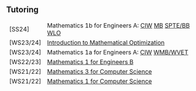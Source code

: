 ## Tutoring

<!--<h4 style="margin:0 10px 0;">Conference Reviewers</h4>-->

<table style="border : none;">
<tbody style="border : none;">
<tr class="teach">
<td class="teach" id="sem">[SS24]</td>
<td class="teach"><a>Mathematics 1b for Engineers A: </a><a marker=square href="https://lsf.ovgu.de/qislsf/rds?state=verpublish&status=init&vmfile=no&moduleCall=webInfo&publishConfFile=webInfo&publishSubDir=veranstaltung&veranstaltung.veranstid=208024"><autocolor>CIW</autocolor></a><a> </a><a marker=square href="https://lsf.ovgu.de/qislsf/rds?state=verpublish&status=init&vmfile=no&moduleCall=webInfo&publishConfFile=webInfo&publishSubDir=veranstaltung&veranstaltung.veranstid=205710"><autocolor>MB</autocolor></a><a> </a><a marker=square href="https://lsf.ovgu.de/qislsf/rds?state=verpublish&status=init&vmfile=no&moduleCall=webInfo&publishConfFile=webInfo&publishSubDir=veranstaltung&veranstaltung.veranstid=208398"><autocolor>SPTE/BB</autocolor></a><a> </a><a marker=square href="https://lsf.ovgu.de/qislsf/rds?state=verpublish&status=init&vmfile=no&moduleCall=webInfo&publishConfFile=webInfo&publishSubDir=veranstaltung&veranstaltung.veranstid=208348"><autocolor>WLO</autocolor></a></td>
</tr>  
<tr class="teach">
<td class="teach" id="sem">[WS23/24]</td>
<td class="teach"><a marker=square href="https://lsf.ovgu.de/qislsf/rds?state=verpublish&status=init&vmfile=no&moduleCall=webInfo&publishConfFile=webInfo&publishSubDir=veranstaltung&veranstaltung.veranstid=202767"><autocolor>Introduction to Mathematical Optimization</autocolor></a></td>
</tr>
<tr class="teach">
<td class="teach" id="sem">[WS23/24]</td>
<td class="teach"><a>Mathematics 1a for Engineers A: </a><a marker=square href="https://lsf.ovgu.de/qislsf/rds?state=verpublish&status=init&vmfile=no&publishid=202310&moduleCall=webInfo&publishConfFile=webInfo&publishSubDir=veranstaltung"><autocolor>CIW</autocolor></a><a> </a><a marker=square href="https://lsf.ovgu.de/qislsf/rds?state=verpublish&status=init&vmfile=no&publishid=201288&moduleCall=webInfo&publishConfFile=webInfo&publishSubDir=veranstaltung"><autocolor>WMB/WVET</autocolor></a></td>
</tr>
<tr class="teach">
<td class="teach" id="sem">[WS22/23]</td>
<td class="teach"><a href="https://lsf.ovgu.de/qislsf/rds?state=verpublish&status=init&vmfile=no&publishid=193397&moduleCall=webInfo&publishConfFile=webInfo&publishSubDir=veranstaltung"><autocolor>Mathematics 1 for Engineers B</autocolor></a></td>
</tr>
<tr class="teach">
<td class="teach" id="sem">[WS21/22]</td>
<td class="teach"><a href="https://lsf.ovgu.de/qislsf/rds?state=verpublish&status=init&vmfile=no&publishid=176630&moduleCall=webInfo&publishConfFile=webInfo&publishSubDir=veranstaltung"><autocolor>Mathematics 3 for Computer Science</autocolor></a></td>
</tr>
<tr class="teach">
<td class="teach" id="sem">[WS21/22]</td>
<td class="teach"><a href="https://lsf.ovgu.de/qislsf/rds?state=verpublish&status=init&vmfile=no&publishid=178456&moduleCall=webInfo&publishConfFile=webInfo&publishSubDir=veranstaltung"><autocolor>Mathematics 1 for Computer Science</autocolor></a></td>
</tr>
</tbody>
</table>
